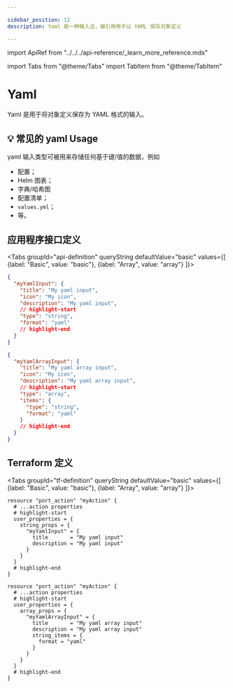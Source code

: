 ```yaml
---

sidebar_position: 12
description: Yaml 是一种输入法，被引用用于以 YAML 保存对象定义

---
```


import ApiRef from "../../../api-reference/_learn_more_reference.mdx"

import Tabs from "@theme/Tabs"
import TabItem from "@theme/TabItem"

# Yaml

Yaml 是用于将对象定义保存为 YAML 格式的输入。

## 💡 常见的 yaml Usage

yaml 输入类型可被用来存储任何基于键/值的数据，例如

* 配置；
* Helm 图表；
* 字典/哈希图
* 配置清单；
* `values.yml`；
* 等。

## 应用程序接口定义

<Tabs groupId="api-definition" queryString defaultValue="basic" values={[
{label: "Basic", value: "basic"},
{label: "Array", value: "array"}
]}>

<TabItem value="basic">

```json showLineNumbers
{
  "myYamlInput": {
    "title": "My yaml input",
    "icon": "My icon",
    "description": "My yaml input",
    // highlight-start
    "type": "string",
    "format": "yaml"
    // highlight-end
  }
}
```

</TabItem>
<TabItem value="array">

```json showLineNumbers
{
  "myYamlArrayInput": {
    "title": "My yaml array input",
    "icon": "My icon",
    "description": "My yaml array input",
    // highlight-start
    "type": "array",
    "items": {
      "type": "string",
      "format": "yaml"
    }
    // highlight-end
  }
}
```

</TabItem>
</Tabs>

<ApiRef />

## Terraform 定义

<Tabs groupId="tf-definition" queryString defaultValue="basic" values={[
{label: "Basic", value: "basic"},
{label: "Array", value: "array"}
]}>

<TabItem value="basic">

```hcl showLineNumbers
resource "port_action" "myAction" {
  # ...action properties
  # highlight-start
  user_properties = {
    string_props = {
      "myYamlInput" = {
        title       = "My yaml input"
        description = "My yaml input"
      }
    }
  }
  # highlight-end
}
```

</TabItem>

<TabItem value="array">

```hcl showLineNumbers
resource "port_action" "myAction" {
  # ...action properties
  # highlight-start
  user_properties = {
    array_props = {
      "myYamlArrayInput" = {
        title       = "My yaml array input"
        description = "My yaml array input"
        string_items = {
          format = "yaml"
        }
      }
    }
  }
  # highlight-end
}
```

</TabItem>

</Tabs>